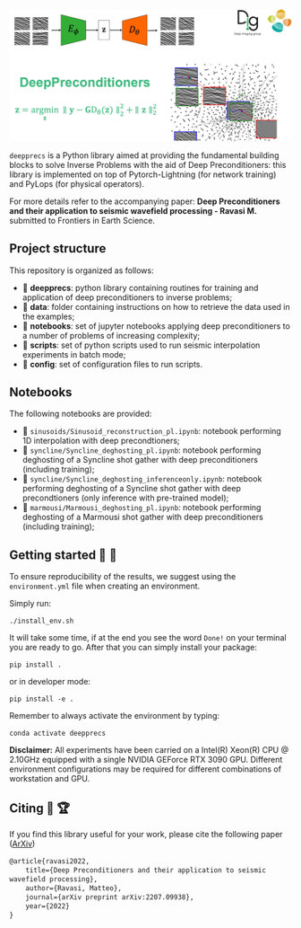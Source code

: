 ![LOGO](https://github.com/DIG-Kaust/DeepPrecs/blob/main/logo.png)

``deepprecs`` is a Python library aimed at providing the fundamental building blocks to solve Inverse Problems with 
the aid of Deep Preconditioners: this library is implemented on top of Pytorch-Lightning (for network training) and 
PyLops (for physical operators).

For more details refer to the accompanying paper: **Deep Preconditioners and their application to seismic wavefield processing -
Ravasi M.** submitted to Frontiers in Earth Science.


## Project structure
This repository is organized as follows:

* :open_file_folder: **deepprecs**: python library containing routines for training and application of deep preconditioners to inverse problems;
* :open_file_folder: **data**: folder containing instructions on how to retrieve the data used in the examples;
* :open_file_folder: **notebooks**: set of jupyter notebooks applying deep preconditioners to a number of problems of increasing complexity;
* :open_file_folder: **scripts**: set of python scripts used to run seismic interpolation experiments in batch mode;
* :open_file_folder: **config**: set of configuration files to run scripts.

## Notebooks
The following notebooks are provided:

- :orange_book: ``sinusoids/Sinusoid_reconstruction_pl.ipynb``: notebook performing 1D interpolation with deep precondtioners;
- :orange_book: ``syncline/Syncline_deghosting_pl.ipynb``: notebook performing deghosting of a Syncline shot gather with deep preconditioners (including training);
- :orange_book: ``syncline/Syncline_deghosting_inferenceonly.ipynb``: notebook performing deghosting of a Syncline shot gather with deep precondtioners (only inference with pre-trained model);
- :orange_book: ``marmousi/Marmousi_deghosting_pl.ipynb``: notebook performing deghosting of a Marmousi shot gather with deep preconditioners (including training);


## Getting started :space_invader: :robot:
To ensure reproducibility of the results, we suggest using the `environment.yml` file when creating an environment.

Simply run:
```
./install_env.sh
```
It will take some time, if at the end you see the word `Done!` on your terminal you are ready to go. After that you can simply install your package:
```
pip install .
```
or in developer mode:
```
pip install -e .
```

Remember to always activate the environment by typing:
```
conda activate deepprecs
```

**Disclaimer:** All experiments have been carried on a Intel(R) Xeon(R) CPU @ 2.10GHz equipped with a single NVIDIA GEForce RTX 3090 GPU. Different environment 
configurations may be required for different combinations of workstation and GPU.


## Citing :newspaper: :trophy:
If you find this library useful for your work, please cite the following paper ([ArXiv](https://arxiv.org/abs/2207.09938))

```
@article{ravasi2022,
	title={Deep Preconditioners and their application to seismic wavefield processing},
	author={Ravasi, Matteo},
	journal={arXiv preprint arXiv:2207.09938},
	year={2022}
}
```
